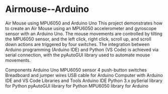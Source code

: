 # Airmouse--Arduino
Air Mouse using MPU6050 and Arduino Uno
This project demonstrates how to create an Air Mouse using an MPU6050 accelerometer and gyroscope sensor with an Arduino Uno.
The mouse movements are controlled by tilting the MPU6050 sensor, and the left click, right click, scroll up, and scroll down actions are triggered by four switches.
The integration between Arduino programming (Arduino IDE) and Python (VS Code) is achieved via serial connection, with the pyAutoGUI library used to automate mouse movements.

Components
Arduino Uno
MPU6050 sensor
4 push-button switches
Breadboard and jumper wires
USB cable for Arduino
Computer with Arduino IDE and VS Code
Libraries and Tools
Arduino IDE
Python 3.x
pySerial library for Python
pyAutoGUI library for Python
MPU6050 library for Arduino
